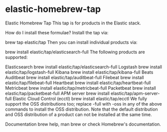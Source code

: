 # elastic-homebrew-tap
Elastic Homebrew Tap
This tap is for products in the Elastic stack.

How do I install these formulae?
Install the tap via:

brew tap elastic/tap
Then you can install individual products via:

brew install elastic/tap/elasticsearch-full
The following products are supported:

Elasticsearch brew install elastic/tap/elasticsearch-full
Logstash brew install elastic/tap/logstash-full
Kibana brew install elastic/tap/kibana-full
Beats
Auditbeat brew install elastic/tap/auditbeat-full
Filebeat brew install elastic/tap/filebeat-full
Heartbeat brew install elastic/tap/heartbeat-full
Metricbeat brew install elastic/tap/metricbeat-full
Packetbeat brew install elastic/tap/packetbeat-full
APM server brew install elastic/tap/apm-server-full
Elastic Cloud Control (ecctl) brew install elastic/tap/ecctl
We fully support the OSS distributions too; replace -full with -oss in any of the above commands to install the OSS distribution. Note that the default distribution and OSS distribution of a product can not be installed at the same time.

Documentation
brew help, man brew or check Homebrew's documentation.
